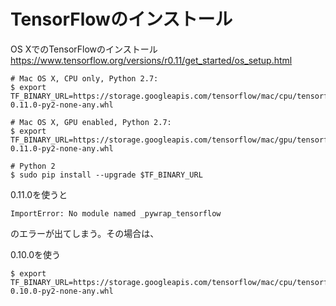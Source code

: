 
# TensorFlowのインストール

OS XでのTensorFlowのインストール
https://www.tensorflow.org/versions/r0.11/get_started/os_setup.html

```shell
# Mac OS X, CPU only, Python 2.7:
$ export TF_BINARY_URL=https://storage.googleapis.com/tensorflow/mac/cpu/tensorflow-0.11.0-py2-none-any.whl

# Mac OS X, GPU enabled, Python 2.7:
$ export TF_BINARY_URL=https://storage.googleapis.com/tensorflow/mac/gpu/tensorflow-0.11.0-py2-none-any.whl
```

```shell
# Python 2
$ sudo pip install --upgrade $TF_BINARY_URL
```

0.11.0を使うと
```shell
ImportError: No module named _pywrap_tensorflow
```
のエラーが出てしまう。その場合は、

0.10.0を使う
```shell
$ export TF_BINARY_URL=https://storage.googleapis.com/tensorflow/mac/cpu/tensorflow-0.10.0-py2-none-any.whl
```




